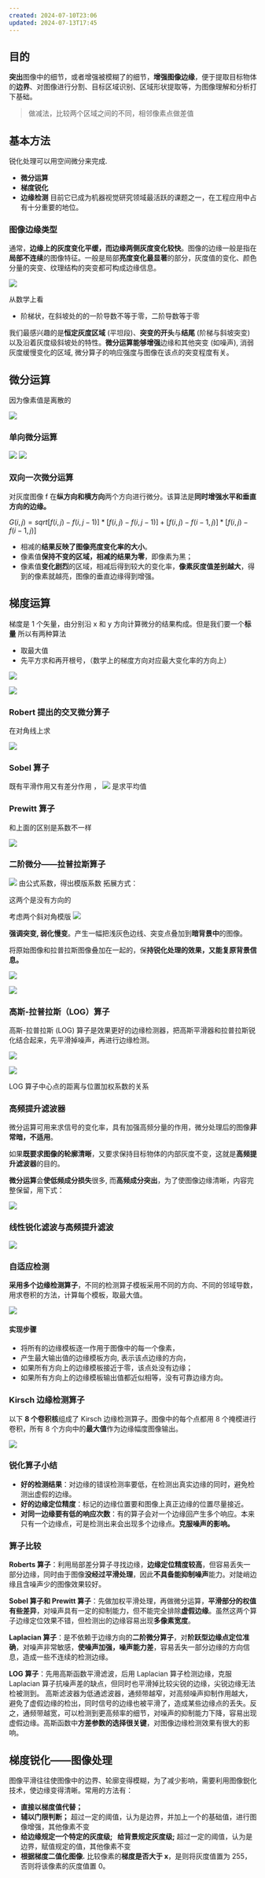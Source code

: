 ```yaml
---
created: 2024-07-10T23:06
updated: 2024-07-13T17:45
---
```


## 目的

**突出**图像中的细节，或者增强被模糊了的细节，**增强图像边缘**，便于提取目标物体的**边界**、对图像进行分割、目标区域识别、区域形状提取等，为图像理解和分析打下基础。

> 做减法，比较两个区域之间的不同，相邻像素点做差值

## 基本方法

锐化处理可以用空间微分来完成.

- **微分运算**
- **梯度锐化**
- **边缘检测**
  目前它已成为机器视觉研究领域最活跃的课题之一，在工程应用中占有十分重要的地位。

### 图像边缘类型

通常，**边缘上的灰度变化平缓，而边缘两侧灰度变化较快**。图像的边缘一般是指在**局部不连续**的图像特征。一般是局部**亮度变化最显著**的部分，灰度值的变化、颜色分量的突变、纹理结构的突变都可构成边缘信息。

![](./assets/image-6-图像锐化处理及边缘检测-2024-07-11_19-14-14-494.png)

从数学上看

- 阶梯状，在斜坡处的的一阶导数不等于零，二阶导数等于零

我们最感兴趣的是**恒定灰度区域** (平坦段)、**突变的开头**与**结尾** (阶梯与斜坡突变) 以及沿着灰度级斜坡处的特性。**微分运算能够增强**边缘和其他突变 (如噪声), 消弱灰度缓慢变化的区域, 微分算子的响应强度与图像在该点的突变程度有关。

## 微分运算

因为像素值是离散的

![](./assets/image-6-图像锐化处理及边缘检测-2024-07-11_19-20-03-355.png)

### 单向微分运算

![](./assets/image-6-图像锐化处理及边缘检测-2024-07-11_19-23-28-635.png) ![](./assets/image-6-图像锐化处理及边缘检测-2024-07-11_19-23-38-567.png)

### 双向一次微分运算

对灰度图像 f 在**纵方向和横方向**两个方向进行微分。该算法是**同时增强水平和垂直方向的边缘。**

$G (i, j)=sqrt{[f (i, j)-f (i, j-1)]*[f (i, j)-f (i, j-1)]+[f (i, j)-f (i-1, j)]* [f (i, j)-f (i-1, j)]}$

- 相减的**结果反映了图像亮度变化率的大小**。
- 像素值**保持不变的区域，相减的结果为零**，即像素为黑；
- 像素值**变化剧烈**的区域，相减后得到较大的变化率，**像素灰度值差别越大**，得到的像素就越亮，图像的垂直边缘得到增强。

## 梯度运算

梯度是 1 个矢量，由分别沿 x 和 y 方向计算微分的结果构成。但是我们要一个**标量** 所以有两种算法

- 取最大值
- 先平方求和再开根号，（数学上的梯度方向对应最大变化率的方向上）

![](./assets/image-6-图像锐化处理及边缘检测-2024-07-11_21-39-22-628.png)

![](./assets/image-6-图像锐化处理及边缘检测-2024-07-12_13-40-51-543.png)

### Robert 提出的交叉微分算子

在对角线上求

![](./assets/image-6-图像锐化处理及边缘检测-2024-07-11_21-44-22-867.png)

### Sobel 算子

既有平滑作用又有差分作用
，
![](./assets/image-6-图像锐化处理及边缘检测-2024-07-11_21-46-32-585.png)
是求平均值

### Prewitt 算子

和上面的区别是系数不一样

![](./assets/image-6-图像锐化处理及边缘检测-2024-07-11_21-47-43-430.png)

### 二阶微分——拉普拉斯算子

![](./assets/image-6-图像锐化处理及边缘检测-2024-07-11_21-50-10-024.png)
由公式系数，得出模版系数
拓展方式：

这两个是没有方向的

考虑两个斜对角模版
![](./assets/image-6-图像锐化处理及边缘检测-2024-07-11_23-26-41-212.png)

**强调突变, 弱化慢变**。产生一幅把浅灰色边线、突变点叠加到**暗背景中**的图像。

将原始图像和拉普拉斯图像叠加在一起的，保**持锐化处理的效果，又能复原背景信息。**

![](./assets/image-6-图像锐化处理及边缘检测-2024-07-11_23-42-40-721.png)

![](./assets/image-6-图像锐化处理及边缘检测-2024-07-11_23-44-47-124.png)

### 高斯-拉普拉斯（LOG）算子

高斯-拉普拉斯 (LOG) 算子是效果更好的边缘检测器，把高斯平滑器和拉普拉斯锐化结合起来，先平滑掉噪声，再进行边缘检测。

![](./assets/image-6-图像锐化处理及边缘检测-2024-07-11_23-47-04-293.png)

![](./assets/image-6-图像锐化处理及边缘检测-2024-07-11_23-47-43-495.png)

LOG 算子中心点的距离与位置加权系数的关系

### 高频提升滤波器

微分运算可用来求信号的变化率，具有加强高频分量的作用，微分处理后的图像**非常暗，不适用**。

如果**既要求图像的轮廓清晰**，又要求保持目标物体的内部灰度不变，这就是**高频提升滤波器**的目的。

**微分运算**会**使低频成分损失**很多, 而**高频成分突出**，为了使图像边缘清晰，内容完整保留，用下式：

![](./assets/image-6-图像锐化处理及边缘检测-2024-07-11_23-49-38-939.png)

### 线性锐化滤波与高频提升滤波

![](./assets/image-6-图像锐化处理及边缘检测-2024-07-11_23-50-31-311.png)

### 自适应检测

**采用多个边缘检测算子**，不同的检测算子模板采用不同的方向、不同的邻域导数，用求卷积的方法，计算每个模板，取最大值。

![](./assets/image-6-图像锐化处理及边缘检测-2024-07-11_23-51-17-083.png)

#### 实现步骤

- 将所有的边缘模板逐一作用于图像中的每一个像素，
- 产生最大输出值的边缘模板方向, 表示该点边缘的方向，
- 如果所有方向上的边缘模板接近于零，该点处没有边缘；
- 如果所有方向上的边缘模板输出值都近似相等，没有可靠边缘方向。

### Kirsch 边缘检测算子

以下 **8 个卷积核**组成了 Kirsch 边缘检测算子。图像中的每个点都用 8 个掩模进行卷积，所有 8 个方向中的**最大值**作为边缘幅度图像输出。

![](./assets/image-6-图像锐化处理及边缘检测-2024-07-11_23-52-45-250.png)

### 锐化算子小结

- **好的检测结果**：对边缘的错误检测率要低，在检测出真实边缘的同时，避免检测出虚假的边缘。
- **好的边缘定位精度**：标记的边缘位置要和图像上真正边缘的位置尽量接近。
- **对同一边缘要有低的响应次数**：有的算子会对一个边缘回产生多个响应。本来只有一个边缘点，可是检测出来会出现多个边缘点。**克服噪声的影响。**

### 算子比较

**Roberts 算子**：利用局部差分算子寻找边缘，**边缘定位精度较高**，但容易丢失一部分边缘，同时由于图像**没经过平滑处理**，因此**不具备能抑制噪声**能力。对陡峭边缘且含噪声少的图像效果较好。

**Sobel 算子和 Prewitt 算子**：先做加权平滑处理，再做微分运算，**平滑部分的权值有些差异**，对噪声具有一定的抑制能力，但不能完全排除**虚假边缘**。虽然这两个算子边缘定位效果不错，但检测出的边缘容易出现**多像素宽度**。

**Laplacian 算子**：是不依赖于边缘方向的**二阶微分算子**，对**阶跃型边缘点定位准确**，对噪声非常敏感，**使噪声加强，噪声能力差**，容易丢失一部分边缘的方向信息，造成一些不连续的检测边缘。

**LOG 算子**：先用高斯函数平滑滤波，后用 Laplacian 算子检测边缘，克服 Laplacian 算子抗噪声差的缺点，但同时也平滑掉比较尖锐的边缘，尖锐边缘无法检被测到。
高斯滤波器为低通滤波器，通频带越窄，对高频噪声抑制作用越大，避免了虚假边缘的检出，同时信号的边缘也被平滑了，造成某些边缘点的丢失。反之，通频带越宽，可以检测到更高频率的细节，对噪声的抑制能力下降，容易出现虚假边缘。高斯函数中**方差参数的选择很关键**，对图像边缘检测效果有很大的影响。

## 梯度锐化——图像处理

图像平滑往往使图像中的边界、轮廓变得模糊，为了减少影响，需要利用图像鋭化技术，使边缘变得清晰。常用的方法有：

- **直接以梯度值代替；**
- **辅以门限判断；** 超过一定的阈值，认为是边界，并加上一个的基础值，进行图像增强，其他像素不变
- **给边缘规定一个特定的灰度级;   给背景规定灰度级;** 超过一定的阈值，认为是边界，赋值规定的值，其他像素不变
- **根据梯度二值化图像.** 比较像素的**梯度是否大于 x**，是则将灰度值置为 255，否则将该像素的灰度值置 0。
